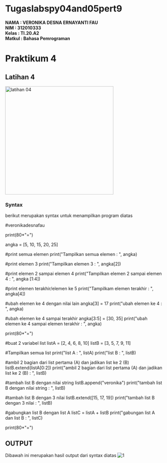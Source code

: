 # Tugaslabspy04and05pert9
**NAMA     	: VERONIKA DESNA ERNAYANTI FAU** <br>
**NIM       : 312010333** <br>
**Kelas	  	: TI.20.A2** <br>
**Matkul	  : Bahasa Pemrograman** <br>
# Praktikum 4
## Latihan 4
<img width="347" alt="latihan 04" src="https://user-images.githubusercontent.com/73053784/100190597-308e7200-2f21-11eb-8737-845dfb0c67b6.png">

### Syntax
berikut merupakan syntax untuk menampilkan program diatas

#veronikadesnafau

print(80*"=")

angka = [5, 10, 15, 20, 25]

#print semua elemen
print("Tampilkan semua elemen : ", angka)

#print elemen 3
print("Tampilkan elemen 3 : ", angka[2])

#print elemen 2 sampai elemen 4
print("Tampilkan elemen 2 sampai elemen 4 : ", angka [1:4])

#print elemen terakhir/elemen ke 5
print("Tampilkam elemen terakhir : ", angka[4])

#ubah elemen ke 4 dengan nilai lain
angka[3] = 17
print("ubah elemen ke 4 : ", angka)

#ubah elemen ke 4 sampai terakhir
angka[3:5] = [30, 35]
print("ubah elemen ke 4 sampai elemen terakhir : ", angka)

print(80*"=")

#buat 2 variabel list
listA = [2, 4, 6, 8, 10]
listB = [3, 5, 7, 9, 11]

#Tampilkan semua list
print("list A : ", listA)
print("list B : ", listB)

#ambil 2 bagian dari list pertama (A) dan jadikan list ke 2 (B)
listB.extend(listA[0:2])
print("ambil 2 bagian dari list pertama (A) dan jadikan list ke 2 (B) : ", listB)

#tambah list B dengan nilai string
listB.append("veronika")
print("tambah list B dengan nilai string : ", listB)

#tambah list B dengan 3 nilai
listB.extend([15, 17, 19])
print("tambah list B dengan 3 nilai : ", listB)

#gabungkan list B dengan list A
listC = listA + listB
print("gabungan list A dan list B : ", listC)

print(80*"=")


## OUTPUT
Dibawah ini merupakan hasil output dari syntax diatas
![1](https://user-images.githubusercontent.com/73016496/100323437-56d31100-2ff8-11eb-9b61-5f84f1d8daba.png)

